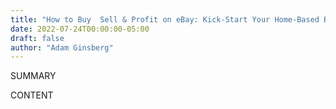 ```yaml
---
title: "How to Buy  Sell & Profit on eBay: Kick-Start Your Home-Based Business in Just Thirty Days"
date: 2022-07-24T00:00:00-05:00
draft: false
author: "Adam Ginsberg"
---
```


SUMMARY

<!--more-->

CONTENT